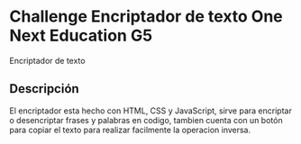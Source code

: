 # Challenge Encriptador de texto One Next Education G5

Encriptador de texto 

## Descripción

El encriptador esta hecho con HTML, CSS y JavaScript, sirve para encriptar o desencriptar frases y palabras en codigo, tambien cuenta con un botón para copiar el texto para realizar facilmente la operacion inversa.
